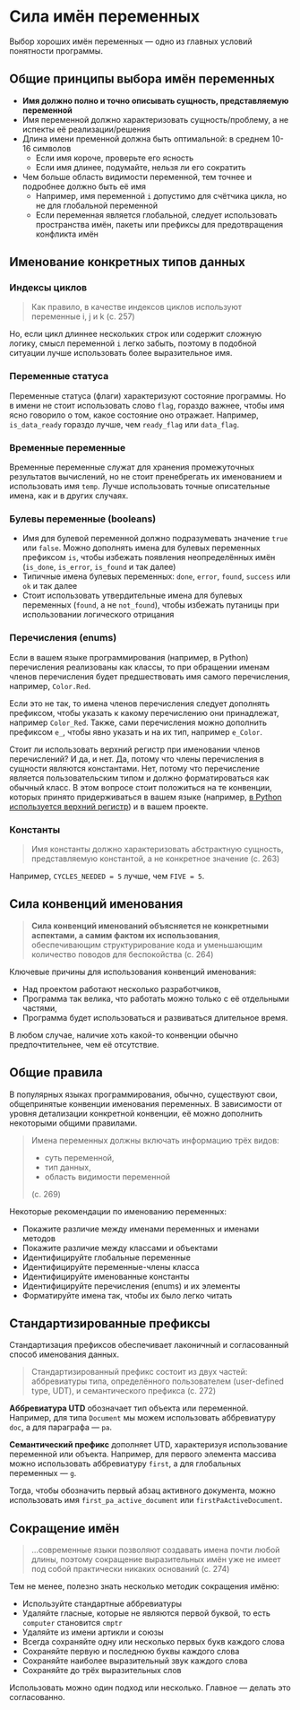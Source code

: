 # Сила имён переменных

Выбор хороших имён переменных — одно из главных условий понятности программы.

## Общие принципы выбора имён переменных

- **Имя должно полно и точно описывать сущность, представляемую переменной**
- Имя переменной должно характеризовать сущность/проблему, а не испекты её реализации/решения
- Длина имени пременной должна быть оптимальной: в среднем 10-16 символов
  - Если имя короче, проверьте его ясность
  - Если имя длинее, подумайте, нельзя ли его сократить
- Чем больше область видимости переменной, тем точнее и подробнее должно быть её имя
  - Например, имя переменной `i` допустимо для счётчика цикла, но не для глобальной переменной
  - Если переменная является глобальной, следует использовать пространства имён, пакеты или префиксы для предотвращения конфликта имён

## Именование конкретных типов данных

### Индексы циклов

> Как правило, в качестве индексов циклов используют переменные i, j и k (с. 257)

Но, если цикл длиннее нескольких строк или содержит сложную логику, смысл переменной `i` легко забыть, поэтому в подобной ситуации лучше использовать более выразительное имя.

### Переменные статуса

Переменные статуса (флаги) характеризуют состояние программы. Но в имени не стоит использовать слово `flag`, гораздо важнее, чтобы имя ясно говорило о том, какое состояние оно отражает. Например, `is_data_ready` гораздо лучше, чем `ready_flag` или `data_flag`.

### Временные переменные

Временные переменные служат для хранения промежуточных результатов вычислений, но не стоит пренебрегать их именованием и использовать имя `temp`. Лучше использовать точные описательные имена, как и в других случаях.

### Булевы переменные (booleans)

- Имя для булевой переменной должно подразумевать значение `true` или `false`. Можно дополнять имена для булевых переменных префиксом `is`, чтобы избежать появления неопределённых имён (`is_done`, `is_error`, `is_found` и так далее)
- Типичные имена булевых переменных: `done`, `error`, `found`, `success` или `ok` и так далее
- Стоит использовать утвердительные имена для булевых переменных (`found`, а не `not_found`), чтобы избежать путаницы при использовании логического отрицания

### Перечисления (enums)

Если в вашем языке программирования (например, в Python) перечисления реализованы как классы, то при обращении именам членов перечисления будет предшествовать имя самого перечисления, например, `Color.Red`.

Если это не так, то имена членов перечисления следует дополнять префиксом, чтобы указать к какому перечислению они принадлежат, например `Color_Red`. Также, сами перечисления можно дополнить префиксом `e_`, чтобы явно указать и на их тип, например `e_Color`.

Стоит ли использовать верхний регистр при именовании членов перечислений? И да, и нет. Да, потому что члены перечисления в сущности являются константами. Нет, потому что перечисление является пользовательским типом и должно форматироваться как обычный класс. В этом вопросе стоит положиться на те конвенции, которых принято придерживаться в вашем языке (например, [в Python используется верхний регистр](https://docs.python.org/3/library/enum.html#creating-an-enum)) и в вашем проекте.

### Константы

> Имя константы должно характеризовать абстрактную сущность, представляемую константой, а не конкретное значение (с. 263)

Например, `CYCLES_NEEDED = 5` лучше, чем `FIVE = 5`.

## Сила конвенций именования

> **Сила конвенций именований объясняется не конкретными аспектами, а самим фактом их использования**, обеспечивающим структурирование кода и уменьшающим количество поводов для беспокойства (с. 264)

Ключевые причины для использования конвенций именования:

- Над проектом работают несколько разработчиков,
- Программа так велика, что работать можно только с её отдельными частями,
- Программа будет использоваться и развиваться длительное время.

В любом случае, наличие хоть какой-то конвенции обычно предпочтительнее, чем её отсутствие.

## Общие правила

В популярных языках программирования, обычно, существуют свои, общепринятые конвенции именования переменных. В зависимости от уровня детализации конкретной конвенции, её можно дополнить некоторыми общими правилами.

> Имена переменных должны включать информацию трёх видов:
>
> - суть переменной,
> - тип данных,
> - область видимости переменной
>
> (с. 269)

Некоторые рекомендации по именованию переменных:

- Покажите различие между именами переменных и именами методов
- Покажите различие между классами и объектами
- Идентифицируйте глобальные переменные
- Идентифицируйте переменные-члены класса
- Идентифицируйте именованные константы
- Идентифицируйте перечисления (enums) и их элементы
- Форматируйте имена так, чтобы их было легко читать

## Стандартизированные префиксы

Стандартизация префиксов обеспечивает лаконичный и согласованный способ именования данных.

> Стандартизированный префикс состоит из двух частей: аббревиатуры типа, определённого пользователем (user-defined type, UDT), и семантического префикса (с. 272)

**Аббревиатура UTD** обозначает тип объекта или переменной. Например, для типа `Document` мы можем использовать аббревиатуру `doc`, а для параграфа — `pa`.

**Семантический префикс** дополняет UTD, характеризуя использование переменной или объекта. Например, для первого элемента массива можно использовать аббревиатуру `first`, а для глобальных переменных — `g`.

Тогда, чтобы обозначить первый абзац активного документа, можно использовать имя `first_pa_active_document` или `firstPaActiveDocument`.

## Сокращение имён

> ...современные языки позволяют создавать имена почти любой длины, поэтому сокращение выразительных имён уже не имеет под собой практически никаких оснований (с. 274)

Тем не менее, полезно знать несколько методик сокращения имёню:

- Используйте стандартные аббревиатуры
- Удаляйте гласные, которые не являются первой буквой, то есть `computer` становится `cmptr`
- Удаляйте из имени артикли и союзы
- Всегда сохраняйте одну или несколько первых букв каждого слова
- Сохраняйте первую и последнюю буквы каждого слова
- Сохраняйте наиболее выразительный звук каждого слова
- Сохраняйте до трёх выразительных слов

Использовать можно один подход или несколько. Главное — делать это согласованно.
